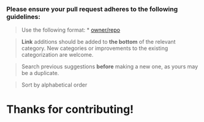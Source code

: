 ### Please ensure your pull request adheres to the following guidelines:

>Use the following format: * [owner/repo](link)

>**Link** additions should be added to **the bottom** of the relevant category.
 New categories or improvements to the existing categorization are welcome.

>Search previous suggestions **before** making a new one, as yours may be a duplicate.

>Sort by alphabetical order

# Thanks for contributing!

